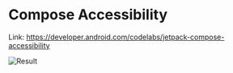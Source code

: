 # Compose Accessibility
Link: https://developer.android.com/codelabs/jetpack-compose-accessibility

![Result](result/result.gif)
